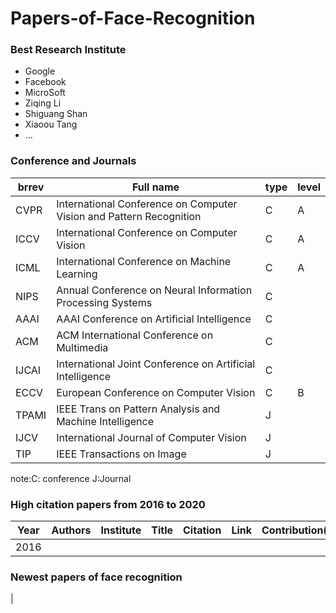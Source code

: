 # Papers-of-Face-Recognition
### Best Research Institute
* Google
* Facebook
* MicroSoft
* Ziqing Li
* Shiguang Shan
* Xiaoou Tang
* ...

### Conference and Journals
|brrev|Full name|type|level|
|---|---|---|---|
|CVPR|International Conference on Computer Vision and Pattern Recognition|C| A|
|ICCV|International Conference on Computer Vision|C| A|
|ICML|International Conference on Machine Learning|C|A|
|NIPS|Annual Conference on Neural Information Processing Systems|C|
|AAAI|AAAI Conference on Artificial Intelligence|C|
|ACM |ACM International Conference on Multimedia|C|
|IJCAI|International Joint Conference on Artificial Intelligence|C|
|ECCV|European Conference on Computer Vision|C|B|
|TPAMI|IEEE Trans on Pattern Analysis and Machine Intelligence|J|
|IJCV| International Journal of Computer Vision|J|
|TIP|IEEE Transactions on Image |J|

note:C: conference  J:Journal

### High citation papers from 2016 to 2020
|Year| Authors|Institute|Title|Citation|Link|Contribution(idea)|
|---|---|---|---|---|---|---|
|2016|





### Newest papers of face recognition
|
